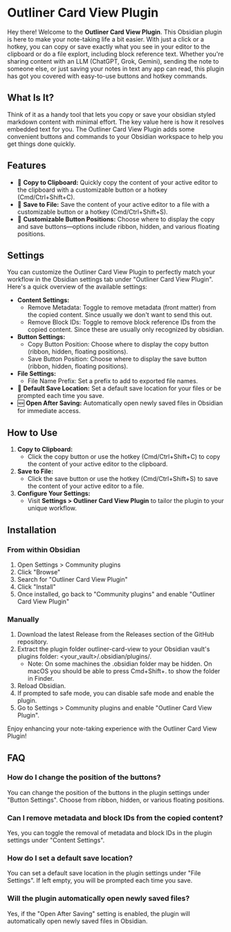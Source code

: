 # Outliner Card View Plugin

Hey there! Welcome to the **Outliner Card View Plugin**. This Obsidian plugin is here to make your note-taking life a bit easier. With just a click or a hotkey, you can copy or save exactly what you see in your editor to the clipboard or do a file explort, including block reference text. Whether you're sharing content with an LLM (ChatGPT, Grok, Gemini), sending the note to someone else, or just saving your notes in text any app can read, this plugin has got you covered with easy-to-use buttons and hotkey commands.

## What Is It?

Think of it as a handy tool that lets you copy or save your obsidian styled markdown content with minimal effort. The key value here is how it resolves embedded text for you. The Outliner Card View Plugin adds some convenient buttons and commands to your Obsidian workspace to help you get things done quickly.

## Features

- 📝 **Copy to Clipboard:** Quickly copy the content of your active editor to the clipboard with a customizable button or a hotkey (Cmd/Ctrl+Shift+C).
- 💾 **Save to File:** Save the content of your active editor to a file with a customizable button or a hotkey (Cmd/Ctrl+Shift+S).
- 📍 **Customizable Button Positions:** Choose where to display the copy and save buttons—options include ribbon, hidden, and various floating positions.

## Settings

You can customize the Outliner Card View Plugin to perfectly match your workflow in the Obsidian settings tab under "Outliner Card View Plugin". Here's a quick overview of the available settings:

- **Content Settings:**
  - Remove Metadata: Toggle to remove metadata (front matter) from the copied content. Since usually we don't want to send this out.
  - Remove Block IDs: Toggle to remove block reference IDs from the copied content. Since these are usually only recognized by obsidian.
- **Button Settings:**
  - Copy Button Position: Choose where to display the copy button (ribbon, hidden, floating positions).
  - Save Button Position: Choose where to display the save button (ribbon, hidden, floating positions).
- **File Settings:**
  - File Name Prefix: Set a prefix to add to exported file names.
- 📂 **Default Save Location:** Set a default save location for your files or be prompted each time you save.
- 🆕 **Open After Saving:** Automatically open newly saved files in Obsidian for immediate access.

## How to Use

1. **Copy to Clipboard:**
   - Click the copy button or use the hotkey (Cmd/Ctrl+Shift+C) to copy the content of your active editor to the clipboard.
2. **Save to File:**
   - Click the save button or use the hotkey (Cmd/Ctrl+Shift+S) to save the content of your active editor to a file.
3. **Configure Your Settings:**
   - Visit **Settings > Outliner Card View Plugin** to tailor the plugin to your unique workflow.

## Installation
### From within Obsidian
1. Open Settings > Community plugins
2. Click "Browse"
3. Search for "Outliner Card View Plugin"
4. Click "Install"
5. Once installed, go back to "Community plugins" and enable "Outliner Card View Plugin"
### Manually
1. Download the latest Release from the Releases section of the GitHub repository.
2. Extract the plugin folder outliner-card-view to your Obsidian vault's plugins folder: <your_vault>/.obsidian/plugins/.
   - Note: On some machines the .obsidian folder may be hidden. On macOS you should be able to press Cmd+Shift+. to show the folder in Finder.
3. Reload Obsidian.
4. If prompted to safe mode, you can disable safe mode and enable the plugin.
5. Go to Settings > Community plugins and enable "Outliner Card View Plugin".

Enjoy enhancing your note-taking experience with the Outliner Card View Plugin!

## FAQ
### How do I change the position of the buttons?
You can change the position of the buttons in the plugin settings under "Button Settings". Choose from ribbon, hidden, or various floating positions.

### Can I remove metadata and block IDs from the copied content?
Yes, you can toggle the removal of metadata and block IDs in the plugin settings under "Content Settings".

### How do I set a default save location?
You can set a default save location in the plugin settings under "File Settings". If left empty, you will be prompted each time you save.

### Will the plugin automatically open newly saved files?
Yes, if the "Open After Saving" setting is enabled, the plugin will automatically open newly saved files in Obsidian.